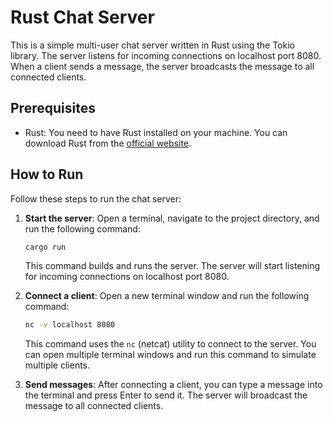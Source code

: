# Rust Chat Server

This is a simple multi-user chat server written in Rust using the Tokio library. The server listens for incoming connections on localhost port 8080. When a client sends a message, the server broadcasts the message to all connected clients.

## Prerequisites

- Rust: You need to have Rust installed on your machine. You can download Rust from the [official website](https://www.rust-lang.org/tools/install).

## How to Run

Follow these steps to run the chat server:

1. **Start the server**: Open a terminal, navigate to the project directory, and run the following command:

    ```bash
    cargo run
    ```

    This command builds and runs the server. The server will start listening for incoming connections on localhost port 8080.

2. **Connect a client**: Open a new terminal window and run the following command:

    ```bash
    nc -v localhost 8080
    ```

    This command uses the `nc` (netcat) utility to connect to the server. You can open multiple terminal windows and run this command to simulate multiple clients.

3. **Send messages**: After connecting a client, you can type a message into the terminal and press Enter to send it. The server will broadcast the message to all connected clients.
